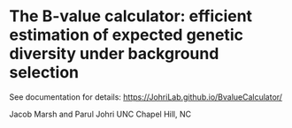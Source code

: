 # The B-value calculator: efficient estimation of expected genetic diversity under background selection

See documentation for details: https://JohriLab.github.io/BvalueCalculator/

Jacob Marsh and Parul Johri
UNC Chapel Hill, NC
